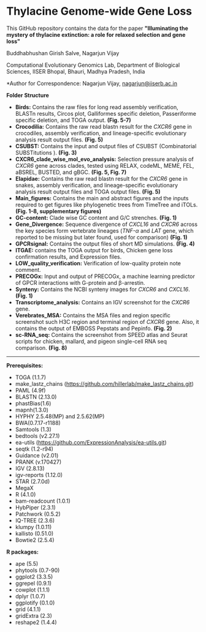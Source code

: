 # Thylacine Genome-wide Gene Loss
This GitHub repository contains the data for the paper **"Illuminating the mystery of thylacine extinction: a role for relaxed selection and gene
loss"**

Buddhabhushan Girish Salve, Nagarjun Vijay

Computational Evolutionary Genomics Lab, Department of Biological Sciences, IISER Bhopal, Bhauri, Madhya Pradesh, India

*Author for Correspondence: Nagarjun Vijay, nagarjun@iiserb.ac.in


**Folder Structure**
- **Birds:** Contains the raw files for long read assembly verification, BLASTn results, Circos plot, Galliformes specific deletion, Passeriforme specific deletion, and TOGA output. **(Fig. 5-7)**
- **Crocodilia:** Contains the raw read blastn result for the _CXCR6_ gene in crocodiles, assembly verification, and lineage-specific evolutionary analysis result output files. **(Fig. 5)**
- **CSUBST:** Contains the input and output files of CSUBST (Combinatorial SUBSTitutions ). **(Fig. 3)**
- **CXCR6_clade_wise_mol_evo_analysis:** Selection pressure analysis of _CXCR6_ gene across clades, tested using RELAX, codeML, MEME, FEL, aBSREL, BUSTED, and gBGC. **(Fig. 5, Fig. 7)**
- **Elapidae:** Contains the raw read blastn result for the _CXCR6_ gene in snakes, assembly verification, and lineage-specific evolutionary analysis result output files and TOGA output files. **(Fig. 5)**
- **Main_figures:** Contains the main and abstract figures and the inputs required to get figures like phylogenetic trees from TimeTree and iTOLs. **(Fig. 1-8, supplementary figures)**
- **GC-content:**  Clade wise GC content and G/C strenches. **(Fig. 1)**
- **Gene_Divergence:**  Sequence divergence of _CXCL16_ and _CXCR6_ across the key species form vertebrate lineages (_TNF-α_ and _LAT_ gene, which reported to be missing but later found, used for comparison) **(Fig. 1)**
- **GPCRsignal:** Contains the output files of short MD simulations. **(Fig. 4)**
- **ITGAE:** contains the TOGA output for birds, Chicken gene loss confirmation results, and Expression files.
- **LOW_quality_verification:** Verification of low-quality protein note comment.
- **PRECOGx:** Input and output of PRECOGx, a machine learning predictor of GPCR interactions with G-protein and β-arrestin.
- **Synteny:**  Contains the NCBI synteny images for _CXCR6_ and _CXCL16_. **(Fig. 1)**
- **Transcriptome_analysis:** Contains an IGV screenshot for the _CXCR6_ gene. 
- **Verebrates_MSA:**  Contains the MSA files and region specific screenshot such H3C region and terminal region of _CXCR6_ gene. Also, it contains the output of EMBOSS Pepstats and Pepinfo. **(Fig. 2)**
- **sc-RNA_seq:** Contains the screenshot from SPEED atlas and Seurat scripts for chicken, mallard, and pigeon single-cell RNA seq comparison. **(Fig. 8)**
____________________________________________________________________________________________________________________________________________________
**Prerequisites:**
- TOGA (1.1.7)
- make_lastz_chains (https://github.com/hillerlab/make_lastz_chains.git)
- PAML (4.9f)
- BLASTN (2.13.0)
- phastBias(1.6)
- mapnh(1.3.0)
- HYPHY 2.5.48(MP) and 2.5.62(MP)
- BWA(0.7.17-r1188)
- Samtools (1.3)
- bedtools (v2.27.1)
- ea-utils (https://github.com/ExpressionAnalysis/ea-utils.git)
- seqtk (1.2-r94)
- Guidance (v2.01)
- PRANK (v.170427)
- IGV (2.8.13)
- igv-reports (1.12.0)
- STAR (2.7.0d)
- MegaX
- R (4.1.0)
- bam-readcount (1.0.1)
- HybPiper (2.3.1)
- Patchwork (0.5.2)
- IQ-TREE (2.3.6)
- klumpy (1.0.11)
- kallisto (0.51.0)
- Bowtie2 (2.5.4)

**R packages:**
- ape (5.5)
- phytools (0.7-90)
- ggplot2 (3.3.5)
- ggrepel (0.9.1)
- cowplot (1.1.1)
- dplyr (1.0.7)
- ggplotify (0.1.0)
- grid (4.1.1)
- gridExtra (2.3)
- reshape2 (1.4.4)
